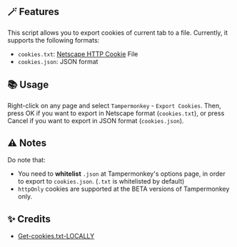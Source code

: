 <!--  -->

## 🪄 Features

This script allows you to export cookies of current tab to a file. Currently, it supports the following formats:

- `cookies.txt`: [Netscape HTTP Cookie](http://curl.haxx.se/rfc/cookie_spec.html) File
- `cookies.json`: JSON format

## 📚 Usage

Right-click on any page and select `Tampermonkey` - `Export Cookies`. Then, press OK if you want to export in Netscape format (`cookies.txt`), or press Cancel if you want to export in JSON format (`cookies.json`).

## ⚠️ Notes

Do note that:

- You need to **whitelist** `.json` at Tampermonkey's options page, in order to export to `cookies.json`. (`.txt` is whitelisted by default)
- `httpOnly` cookies are supported at the BETA versions of Tampermonkey only.

## ✨ Credits

- [Get-cookies.txt-LOCALLY](https://github.com/kairi003/Get-cookies.txt-LOCALLY/)
